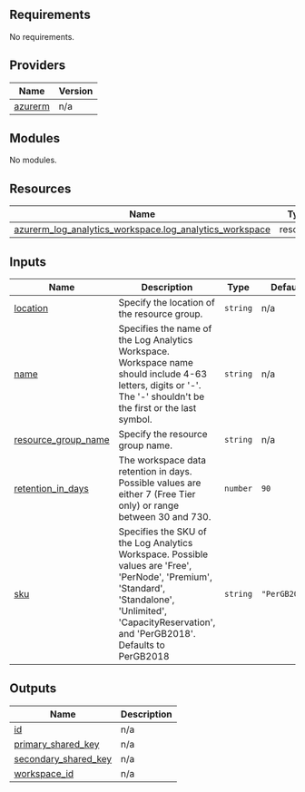 ## Requirements

No requirements.

## Providers

| Name | Version |
|------|---------|
| <a name="provider_azurerm"></a> [azurerm](#provider\_azurerm) | n/a |

## Modules

No modules.

## Resources

| Name | Type |
|------|------|
| [azurerm_log_analytics_workspace.log_analytics_workspace](https://registry.terraform.io/providers/hashicorp/azurerm/latest/docs/resources/log_analytics_workspace) | resource |

## Inputs

| Name | Description | Type | Default | Required |
|------|-------------|------|---------|:--------:|
| <a name="input_location"></a> [location](#input\_location) | Specify the location of the resource group. | `string` | n/a | yes |
| <a name="input_name"></a> [name](#input\_name) | Specifies the name of the Log Analytics Workspace. Workspace name should include 4-63 letters, digits or '-'. The '-' shouldn't be the first or the last symbol. | `string` | n/a | yes |
| <a name="input_resource_group_name"></a> [resource\_group\_name](#input\_resource\_group\_name) | Specify the resource group name. | `string` | n/a | yes |
| <a name="input_retention_in_days"></a> [retention\_in\_days](#input\_retention\_in\_days) | The workspace data retention in days. Possible values are either 7 (Free Tier only) or range between 30 and 730. | `number` | `90` | no |
| <a name="input_sku"></a> [sku](#input\_sku) | Specifies the SKU of the Log Analytics Workspace. Possible values are 'Free', 'PerNode', 'Premium', 'Standard', 'Standalone', 'Unlimited', 'CapacityReservation', and 'PerGB2018'. Defaults to PerGB2018 | `string` | `"PerGB2018"` | no |

## Outputs

| Name | Description |
|------|-------------|
| <a name="output_id"></a> [id](#output\_id) | n/a |
| <a name="output_primary_shared_key"></a> [primary\_shared\_key](#output\_primary\_shared\_key) | n/a |
| <a name="output_secondary_shared_key"></a> [secondary\_shared\_key](#output\_secondary\_shared\_key) | n/a |
| <a name="output_workspace_id"></a> [workspace\_id](#output\_workspace\_id) | n/a |
